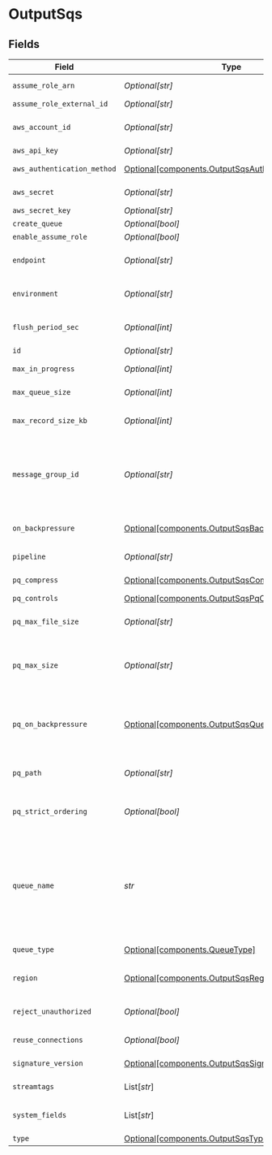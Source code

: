 # OutputSqs


## Fields

| Field                                                                                                                                                                                                                                                                                                                                                                                                   | Type                                                                                                                                                                                                                                                                                                                                                                                                    | Required                                                                                                                                                                                                                                                                                                                                                                                                | Description                                                                                                                                                                                                                                                                                                                                                                                             |
| ------------------------------------------------------------------------------------------------------------------------------------------------------------------------------------------------------------------------------------------------------------------------------------------------------------------------------------------------------------------------------------------------------- | ------------------------------------------------------------------------------------------------------------------------------------------------------------------------------------------------------------------------------------------------------------------------------------------------------------------------------------------------------------------------------------------------------- | ------------------------------------------------------------------------------------------------------------------------------------------------------------------------------------------------------------------------------------------------------------------------------------------------------------------------------------------------------------------------------------------------------- | ------------------------------------------------------------------------------------------------------------------------------------------------------------------------------------------------------------------------------------------------------------------------------------------------------------------------------------------------------------------------------------------------------- |
| `assume_role_arn`                                                                                                                                                                                                                                                                                                                                                                                       | *Optional[str]*                                                                                                                                                                                                                                                                                                                                                                                         | :heavy_minus_sign:                                                                                                                                                                                                                                                                                                                                                                                      | Amazon Resource Name (ARN) of the role to assume                                                                                                                                                                                                                                                                                                                                                        |
| `assume_role_external_id`                                                                                                                                                                                                                                                                                                                                                                               | *Optional[str]*                                                                                                                                                                                                                                                                                                                                                                                         | :heavy_minus_sign:                                                                                                                                                                                                                                                                                                                                                                                      | External ID to use when assuming role                                                                                                                                                                                                                                                                                                                                                                   |
| `aws_account_id`                                                                                                                                                                                                                                                                                                                                                                                        | *Optional[str]*                                                                                                                                                                                                                                                                                                                                                                                         | :heavy_minus_sign:                                                                                                                                                                                                                                                                                                                                                                                      | SQS queue owner's AWS account ID. Leave empty if SQS queue is in same AWS account.                                                                                                                                                                                                                                                                                                                      |
| `aws_api_key`                                                                                                                                                                                                                                                                                                                                                                                           | *Optional[str]*                                                                                                                                                                                                                                                                                                                                                                                         | :heavy_minus_sign:                                                                                                                                                                                                                                                                                                                                                                                      | Access key                                                                                                                                                                                                                                                                                                                                                                                              |
| `aws_authentication_method`                                                                                                                                                                                                                                                                                                                                                                             | [Optional[components.OutputSqsAuthenticationMethod]](../../models/components/outputsqsauthenticationmethod.md)                                                                                                                                                                                                                                                                                          | :heavy_minus_sign:                                                                                                                                                                                                                                                                                                                                                                                      | AWS authentication method. Choose Auto to use IAM roles.                                                                                                                                                                                                                                                                                                                                                |
| `aws_secret`                                                                                                                                                                                                                                                                                                                                                                                            | *Optional[str]*                                                                                                                                                                                                                                                                                                                                                                                         | :heavy_minus_sign:                                                                                                                                                                                                                                                                                                                                                                                      | Select (or create) a stored secret that references your access key and secret key.                                                                                                                                                                                                                                                                                                                      |
| `aws_secret_key`                                                                                                                                                                                                                                                                                                                                                                                        | *Optional[str]*                                                                                                                                                                                                                                                                                                                                                                                         | :heavy_minus_sign:                                                                                                                                                                                                                                                                                                                                                                                      | Secret key                                                                                                                                                                                                                                                                                                                                                                                              |
| `create_queue`                                                                                                                                                                                                                                                                                                                                                                                          | *Optional[bool]*                                                                                                                                                                                                                                                                                                                                                                                        | :heavy_minus_sign:                                                                                                                                                                                                                                                                                                                                                                                      | Create queue if it does not exist.                                                                                                                                                                                                                                                                                                                                                                      |
| `enable_assume_role`                                                                                                                                                                                                                                                                                                                                                                                    | *Optional[bool]*                                                                                                                                                                                                                                                                                                                                                                                        | :heavy_minus_sign:                                                                                                                                                                                                                                                                                                                                                                                      | Use Assume Role credentials to access SQS                                                                                                                                                                                                                                                                                                                                                               |
| `endpoint`                                                                                                                                                                                                                                                                                                                                                                                              | *Optional[str]*                                                                                                                                                                                                                                                                                                                                                                                         | :heavy_minus_sign:                                                                                                                                                                                                                                                                                                                                                                                      | SQS service endpoint. If empty, defaults to AWS' Region-specific endpoint. Otherwise, it must point to SQS-compatible endpoint.                                                                                                                                                                                                                                                                         |
| `environment`                                                                                                                                                                                                                                                                                                                                                                                           | *Optional[str]*                                                                                                                                                                                                                                                                                                                                                                                         | :heavy_minus_sign:                                                                                                                                                                                                                                                                                                                                                                                      | Optionally, enable this config only on a specified Git branch. If empty, will be enabled everywhere.                                                                                                                                                                                                                                                                                                    |
| `flush_period_sec`                                                                                                                                                                                                                                                                                                                                                                                      | *Optional[int]*                                                                                                                                                                                                                                                                                                                                                                                         | :heavy_minus_sign:                                                                                                                                                                                                                                                                                                                                                                                      | Maximum time between requests. Small values could cause the payload size to be smaller than the configured Max record size.                                                                                                                                                                                                                                                                             |
| `id`                                                                                                                                                                                                                                                                                                                                                                                                    | *Optional[str]*                                                                                                                                                                                                                                                                                                                                                                                         | :heavy_minus_sign:                                                                                                                                                                                                                                                                                                                                                                                      | Unique ID for this output                                                                                                                                                                                                                                                                                                                                                                               |
| `max_in_progress`                                                                                                                                                                                                                                                                                                                                                                                       | *Optional[int]*                                                                                                                                                                                                                                                                                                                                                                                         | :heavy_minus_sign:                                                                                                                                                                                                                                                                                                                                                                                      | The maximum number of in-progress API requests before backpressure is applied.                                                                                                                                                                                                                                                                                                                          |
| `max_queue_size`                                                                                                                                                                                                                                                                                                                                                                                        | *Optional[int]*                                                                                                                                                                                                                                                                                                                                                                                         | :heavy_minus_sign:                                                                                                                                                                                                                                                                                                                                                                                      | Maximum number of queued batches before blocking.                                                                                                                                                                                                                                                                                                                                                       |
| `max_record_size_kb`                                                                                                                                                                                                                                                                                                                                                                                    | *Optional[int]*                                                                                                                                                                                                                                                                                                                                                                                         | :heavy_minus_sign:                                                                                                                                                                                                                                                                                                                                                                                      | Maximum size (KB) of batches to send. Per the SQS spec, the max allowed value is 256 KB.                                                                                                                                                                                                                                                                                                                |
| `message_group_id`                                                                                                                                                                                                                                                                                                                                                                                      | *Optional[str]*                                                                                                                                                                                                                                                                                                                                                                                         | :heavy_minus_sign:                                                                                                                                                                                                                                                                                                                                                                                      | This parameter applies only to FIFO queues. The tag that specifies that a message belongs to a specific message group. Messages that belong to the same message group are processed in a FIFO manner. Use event field __messageGroupId to override this value.                                                                                                                                          |
| `on_backpressure`                                                                                                                                                                                                                                                                                                                                                                                       | [Optional[components.OutputSqsBackpressureBehavior]](../../models/components/outputsqsbackpressurebehavior.md)                                                                                                                                                                                                                                                                                          | :heavy_minus_sign:                                                                                                                                                                                                                                                                                                                                                                                      | Whether to block, drop, or queue events when all receivers are exerting backpressure.                                                                                                                                                                                                                                                                                                                   |
| `pipeline`                                                                                                                                                                                                                                                                                                                                                                                              | *Optional[str]*                                                                                                                                                                                                                                                                                                                                                                                         | :heavy_minus_sign:                                                                                                                                                                                                                                                                                                                                                                                      | Pipeline to process data before sending out to this output.                                                                                                                                                                                                                                                                                                                                             |
| `pq_compress`                                                                                                                                                                                                                                                                                                                                                                                           | [Optional[components.OutputSqsCompression]](../../models/components/outputsqscompression.md)                                                                                                                                                                                                                                                                                                            | :heavy_minus_sign:                                                                                                                                                                                                                                                                                                                                                                                      | Codec to use to compress the persisted data.                                                                                                                                                                                                                                                                                                                                                            |
| `pq_controls`                                                                                                                                                                                                                                                                                                                                                                                           | [Optional[components.OutputSqsPqControls]](../../models/components/outputsqspqcontrols.md)                                                                                                                                                                                                                                                                                                              | :heavy_minus_sign:                                                                                                                                                                                                                                                                                                                                                                                      | N/A                                                                                                                                                                                                                                                                                                                                                                                                     |
| `pq_max_file_size`                                                                                                                                                                                                                                                                                                                                                                                      | *Optional[str]*                                                                                                                                                                                                                                                                                                                                                                                         | :heavy_minus_sign:                                                                                                                                                                                                                                                                                                                                                                                      | The maximum size to store in each queue file before closing and optionally compressing (KB, MB, etc.).                                                                                                                                                                                                                                                                                                  |
| `pq_max_size`                                                                                                                                                                                                                                                                                                                                                                                           | *Optional[str]*                                                                                                                                                                                                                                                                                                                                                                                         | :heavy_minus_sign:                                                                                                                                                                                                                                                                                                                                                                                      | The maximum amount of disk space the queue is allowed to consume. Once reached, the system stops queueing and applies the fallback Queue-full behavior. Enter a numeral with units of KB, MB, etc.                                                                                                                                                                                                      |
| `pq_on_backpressure`                                                                                                                                                                                                                                                                                                                                                                                    | [Optional[components.OutputSqsQueueFullBehavior]](../../models/components/outputsqsqueuefullbehavior.md)                                                                                                                                                                                                                                                                                                | :heavy_minus_sign:                                                                                                                                                                                                                                                                                                                                                                                      | Whether to block or drop events when the queue is exerting backpressure (full capacity or low disk). 'Block' is the same behavior as non-PQ blocking. 'Drop new data' throws away incoming data, while leaving the contents of the PQ unchanged.                                                                                                                                                        |
| `pq_path`                                                                                                                                                                                                                                                                                                                                                                                               | *Optional[str]*                                                                                                                                                                                                                                                                                                                                                                                         | :heavy_minus_sign:                                                                                                                                                                                                                                                                                                                                                                                      | The location for the persistent queue files. To this field's value, the system will append: /<worker-id>/<output-id>.                                                                                                                                                                                                                                                                                   |
| `pq_strict_ordering`                                                                                                                                                                                                                                                                                                                                                                                    | *Optional[bool]*                                                                                                                                                                                                                                                                                                                                                                                        | :heavy_minus_sign:                                                                                                                                                                                                                                                                                                                                                                                      | Toggle this off to forward new events to receiver(s) before queue is flushed. Otherwise, default drain behavior is FIFO (first in, first out).                                                                                                                                                                                                                                                          |
| `queue_name`                                                                                                                                                                                                                                                                                                                                                                                            | *str*                                                                                                                                                                                                                                                                                                                                                                                                   | :heavy_check_mark:                                                                                                                                                                                                                                                                                                                                                                                      | The name, URL, or ARN of the SQS queue to send events to. When a non-AWS URL is specified, format must be: '{url}/myQueueName'. E.g., 'https://host:port/myQueueName'. Must be a JavaScript expression (which can evaluate to a constant value), enclosed in quotes or backticks. Can be evaluated only at init time. E.g., referencing a Global Variable: `https://host:port/myQueue-${C.vars.myVar}`. |
| `queue_type`                                                                                                                                                                                                                                                                                                                                                                                            | [Optional[components.QueueType]](../../models/components/queuetype.md)                                                                                                                                                                                                                                                                                                                                  | :heavy_minus_sign:                                                                                                                                                                                                                                                                                                                                                                                      | The queue type used (or created). Defaults to Standard.                                                                                                                                                                                                                                                                                                                                                 |
| `region`                                                                                                                                                                                                                                                                                                                                                                                                | [Optional[components.OutputSqsRegion]](../../models/components/outputsqsregion.md)                                                                                                                                                                                                                                                                                                                      | :heavy_minus_sign:                                                                                                                                                                                                                                                                                                                                                                                      | AWS Region where the SQS queue is located. Required, unless the Queue entry is a URL or ARN that includes a Region.                                                                                                                                                                                                                                                                                     |
| `reject_unauthorized`                                                                                                                                                                                                                                                                                                                                                                                   | *Optional[bool]*                                                                                                                                                                                                                                                                                                                                                                                        | :heavy_minus_sign:                                                                                                                                                                                                                                                                                                                                                                                      | Whether to reject certificates that cannot be verified against a valid CA (e.g., self-signed certificates).                                                                                                                                                                                                                                                                                             |
| `reuse_connections`                                                                                                                                                                                                                                                                                                                                                                                     | *Optional[bool]*                                                                                                                                                                                                                                                                                                                                                                                        | :heavy_minus_sign:                                                                                                                                                                                                                                                                                                                                                                                      | Whether to reuse connections between requests, which can improve performance.                                                                                                                                                                                                                                                                                                                           |
| `signature_version`                                                                                                                                                                                                                                                                                                                                                                                     | [Optional[components.OutputSqsSignatureVersion]](../../models/components/outputsqssignatureversion.md)                                                                                                                                                                                                                                                                                                  | :heavy_minus_sign:                                                                                                                                                                                                                                                                                                                                                                                      | Signature version to use for signing SQS requests.                                                                                                                                                                                                                                                                                                                                                      |
| `streamtags`                                                                                                                                                                                                                                                                                                                                                                                            | List[*str*]                                                                                                                                                                                                                                                                                                                                                                                             | :heavy_minus_sign:                                                                                                                                                                                                                                                                                                                                                                                      | Add tags for filtering and grouping in @{product}.                                                                                                                                                                                                                                                                                                                                                      |
| `system_fields`                                                                                                                                                                                                                                                                                                                                                                                         | List[*str*]                                                                                                                                                                                                                                                                                                                                                                                             | :heavy_minus_sign:                                                                                                                                                                                                                                                                                                                                                                                      | Set of fields to automatically add to events using this output. E.g.: cribl_pipe, c*. Wildcards supported.                                                                                                                                                                                                                                                                                              |
| `type`                                                                                                                                                                                                                                                                                                                                                                                                  | [Optional[components.OutputSqsType]](../../models/components/outputsqstype.md)                                                                                                                                                                                                                                                                                                                          | :heavy_minus_sign:                                                                                                                                                                                                                                                                                                                                                                                      | N/A                                                                                                                                                                                                                                                                                                                                                                                                     |
